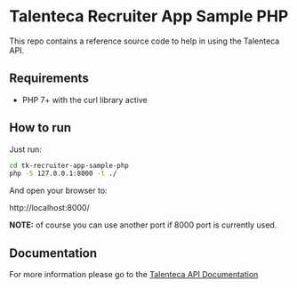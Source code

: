 # Talenteca Recruiter App Sample PHP

This repo contains a reference source code to help in using the Talenteca API.

## Requirements

* PHP 7+ with the curl library active

## How to run

Just run:

```bash
cd tk-recruiter-app-sample-php
php -S 127.0.0.1:8000 -t ./
```

And open your browser to:

http://localhost:8000/

**NOTE:** of course you can use another port if 8000 port is currently used.

## Documentation

For more information please go to the [Talenteca API Documentation](https://www.talenteca.com/api/doc/)
